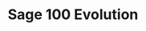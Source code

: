 ---
title: "Sage 100 Evolution"
seoTitle: "Sage 100 Evolution integration"
seoDescription: "Here’s how Sage 100 Evolution works with your applications to streamline your workflow."
summary: "Formerly Sage Evolution Standard: Ideal for growing companies to manage products, orders, customers, finances and operations."
lead: "Stock2Shop can integrate Sage 100 Evolution with various B2B and B2C ecommerce and logistic applications. Here is how we can help you automate your business."
image: "/images/homepage-connector-logos/sage-100-evolution.jpg"
imageAlt: sage 100 evolution logo
type: "source"
source: "sage-100-evolution"
tags: ["erp"]
aliases:
    - /integrations/sage-pastel-evolution/
---
